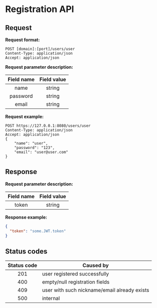 # Registration API

## Request

__Request format:__

```
POST [domain]:[port]/users/user
Content-Type: application/json
Accept: application/json
```

__Request parameter description:__

| Field name    | Field value   |
|:-------------:|:-------------:|
| name          | string        |
| password      | string        |
| email         | string        |

__Request example:__

```
POST https://127.0.0.1:8080/users/user
Content-Type: application/json
Accept: application/json
{
    "name": "user",
    "password": "123",
    "email": "user@user.com"
}
```

## Response

__Request parameter description:__

| Field name    | Field value   |
|:-------------:|:-------------:|
| token         | string        |

__Response example:__

```json
{
  "token": "some.JWT.token"
}
```

## Status codes

| Status code | Caused by                                    |
|:-----------:|----------------------------------------------|
| 201         | user registered successfully                 |
| 400         | empty/null registration fields               |
| 409         | user with such nickname/email already exists |
| 500         | internal                                     |
